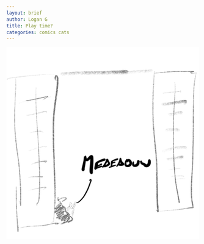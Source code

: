 ```yaml
---
layout: brief
author: Logan G
title: Play time?
categories: comics cats
---
```


![cat](/images/briefs/2019-05-28-cat.png)